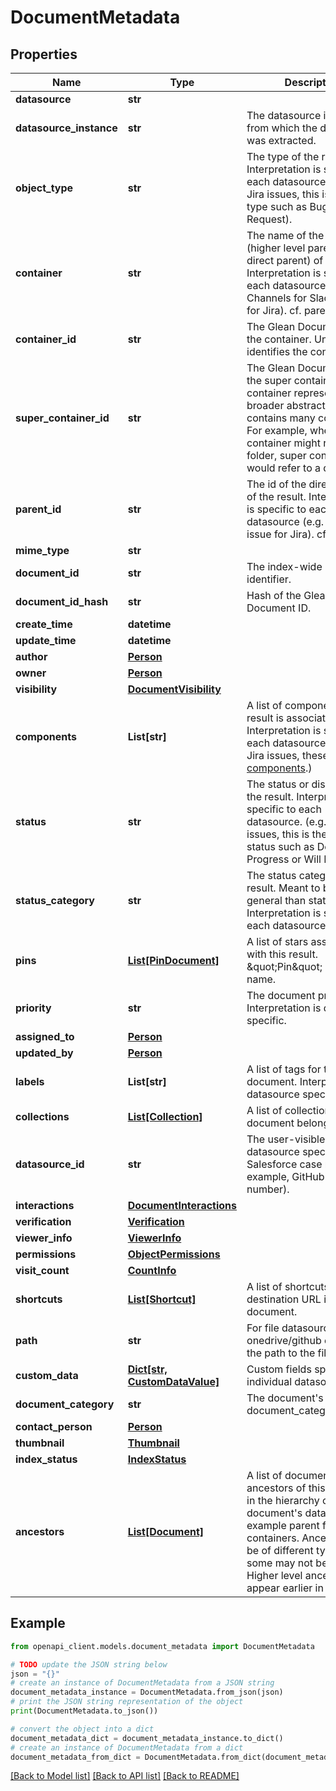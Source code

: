 # DocumentMetadata


## Properties

Name | Type | Description | Notes
------------ | ------------- | ------------- | -------------
**datasource** | **str** |  | [optional] 
**datasource_instance** | **str** | The datasource instance from which the document was extracted. | [optional] 
**object_type** | **str** | The type of the result. Interpretation is specific to each datasource. (e.g. for Jira issues, this is the issue type such as Bug or Feature Request). | [optional] 
**container** | **str** | The name of the container (higher level parent, not direct parent) of the result. Interpretation is specific to each datasource (e.g. Channels for Slack, Project for Jira). cf. parentId | [optional] 
**container_id** | **str** | The Glean Document ID of the container. Uniquely identifies the container. | [optional] 
**super_container_id** | **str** | The Glean Document ID of the super container. Super container represents a broader abstraction that contains many containers. For example, whereas container might refer to a folder, super container would refer to a drive. | [optional] 
**parent_id** | **str** | The id of the direct parent of the result. Interpretation is specific to each datasource (e.g. parent issue for Jira). cf. container | [optional] 
**mime_type** | **str** |  | [optional] 
**document_id** | **str** | The index-wide unique identifier. | [optional] 
**document_id_hash** | **str** | Hash of the Glean Document ID. | [optional] 
**create_time** | **datetime** |  | [optional] 
**update_time** | **datetime** |  | [optional] 
**author** | [**Person**](Person.md) |  | [optional] 
**owner** | [**Person**](Person.md) |  | [optional] 
**visibility** | [**DocumentVisibility**](DocumentVisibility.md) |  | [optional] 
**components** | **List[str]** | A list of components this result is associated with. Interpretation is specific to each datasource. (e.g. for Jira issues, these are [components](https://confluence.atlassian.com/jirasoftwarecloud/organizing-work-with-components-764478279.html).) | [optional] 
**status** | **str** | The status or disposition of the result. Interpretation is specific to each datasource. (e.g. for Jira issues, this is the issue status such as Done, In Progress or Will Not Fix). | [optional] 
**status_category** | **str** | The status category of the result. Meant to be more general than status. Interpretation is specific to each datasource. | [optional] 
**pins** | [**List[PinDocument]**](PinDocument.md) | A list of stars associated with this result.  \&quot;Pin\&quot; is an older name. | [optional] 
**priority** | **str** | The document priority. Interpretation is datasource specific. | [optional] 
**assigned_to** | [**Person**](Person.md) |  | [optional] 
**updated_by** | [**Person**](Person.md) |  | [optional] 
**labels** | **List[str]** | A list of tags for the document. Interpretation is datasource specific. | [optional] 
**collections** | [**List[Collection]**](Collection.md) | A list of collections that the document belongs to. | [optional] 
**datasource_id** | **str** | The user-visible datasource specific id (e.g. Salesforce case number for example, GitHub PR number). | [optional] 
**interactions** | [**DocumentInteractions**](DocumentInteractions.md) |  | [optional] 
**verification** | [**Verification**](Verification.md) |  | [optional] 
**viewer_info** | [**ViewerInfo**](ViewerInfo.md) |  | [optional] 
**permissions** | [**ObjectPermissions**](ObjectPermissions.md) |  | [optional] 
**visit_count** | [**CountInfo**](CountInfo.md) |  | [optional] 
**shortcuts** | [**List[Shortcut]**](Shortcut.md) | A list of shortcuts of which destination URL is for the document. | [optional] 
**path** | **str** | For file datasources like onedrive/github etc this has the path to the file | [optional] 
**custom_data** | [**Dict[str, CustomDataValue]**](CustomDataValue.md) | Custom fields specific to individual datasources | [optional] 
**document_category** | **str** | The document&#39;s document_category(.proto). | [optional] 
**contact_person** | [**Person**](Person.md) |  | [optional] 
**thumbnail** | [**Thumbnail**](Thumbnail.md) |  | [optional] 
**index_status** | [**IndexStatus**](IndexStatus.md) |  | [optional] 
**ancestors** | [**List[Document]**](Document.md) | A list of documents that are ancestors of this document in the hierarchy of the document&#39;s datasource, for example parent folders or containers. Ancestors can be of different types and some may not be indexed. Higher level ancestors appear earlier in the list. | [optional] 

## Example

```python
from openapi_client.models.document_metadata import DocumentMetadata

# TODO update the JSON string below
json = "{}"
# create an instance of DocumentMetadata from a JSON string
document_metadata_instance = DocumentMetadata.from_json(json)
# print the JSON string representation of the object
print(DocumentMetadata.to_json())

# convert the object into a dict
document_metadata_dict = document_metadata_instance.to_dict()
# create an instance of DocumentMetadata from a dict
document_metadata_from_dict = DocumentMetadata.from_dict(document_metadata_dict)
```
[[Back to Model list]](../README.md#documentation-for-models) [[Back to API list]](../README.md#documentation-for-api-endpoints) [[Back to README]](../README.md)


